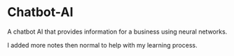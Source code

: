 # Chatbot-AI
A chatbot AI that provides information for a business using neural networks.

I added more notes then normal to help with my learning process.
